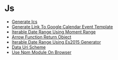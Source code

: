 Js
====

* [Generate Ics](./js/generate_ics.md)
* [Generate Link To Google Calendar Event Template](./js/generate_link_to_google_calendar_event_template.md)
* [Iterable Date Range Using Moment Range](./js/iterable_date_range_using_moment-range.md)
* [Arrow Function Return Object](./js/arrow_function_return_object.md)
* [Iterable Date Range Using Es2015 Generator](./js/iterable_date_range_using_es2015_generator.md)
* [Data Uri Scheme](./js/data_uri_scheme.md)
* [Use Npm Module On Browser](./js/use_npm_module_on_browser.md)

